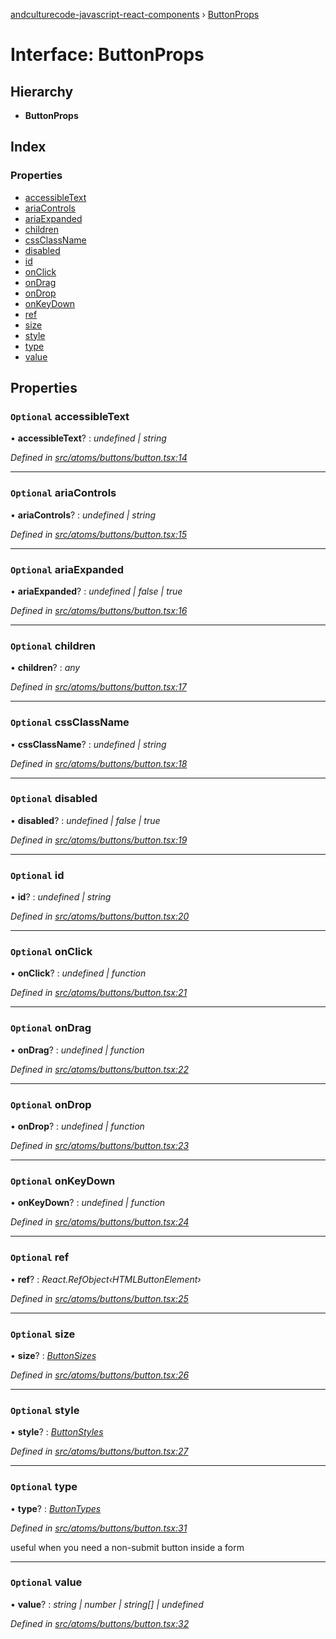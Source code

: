 [andculturecode-javascript-react-components](../README.md) › [ButtonProps](buttonprops.md)

# Interface: ButtonProps

## Hierarchy

* **ButtonProps**

## Index

### Properties

* [accessibleText](buttonprops.md#optional-accessibletext)
* [ariaControls](buttonprops.md#optional-ariacontrols)
* [ariaExpanded](buttonprops.md#optional-ariaexpanded)
* [children](buttonprops.md#optional-children)
* [cssClassName](buttonprops.md#optional-cssclassname)
* [disabled](buttonprops.md#optional-disabled)
* [id](buttonprops.md#optional-id)
* [onClick](buttonprops.md#optional-onclick)
* [onDrag](buttonprops.md#optional-ondrag)
* [onDrop](buttonprops.md#optional-ondrop)
* [onKeyDown](buttonprops.md#optional-onkeydown)
* [ref](buttonprops.md#optional-ref)
* [size](buttonprops.md#optional-size)
* [style](buttonprops.md#optional-style)
* [type](buttonprops.md#optional-type)
* [value](buttonprops.md#optional-value)

## Properties

### `Optional` accessibleText

• **accessibleText**? : *undefined | string*

*Defined in [src/atoms/buttons/button.tsx:14](https://github.com/AndcultureCode/AndcultureCode.JavaScript.React.Components/blob/c9cfa12/src/atoms/buttons/button.tsx#L14)*

___

### `Optional` ariaControls

• **ariaControls**? : *undefined | string*

*Defined in [src/atoms/buttons/button.tsx:15](https://github.com/AndcultureCode/AndcultureCode.JavaScript.React.Components/blob/c9cfa12/src/atoms/buttons/button.tsx#L15)*

___

### `Optional` ariaExpanded

• **ariaExpanded**? : *undefined | false | true*

*Defined in [src/atoms/buttons/button.tsx:16](https://github.com/AndcultureCode/AndcultureCode.JavaScript.React.Components/blob/c9cfa12/src/atoms/buttons/button.tsx#L16)*

___

### `Optional` children

• **children**? : *any*

*Defined in [src/atoms/buttons/button.tsx:17](https://github.com/AndcultureCode/AndcultureCode.JavaScript.React.Components/blob/c9cfa12/src/atoms/buttons/button.tsx#L17)*

___

### `Optional` cssClassName

• **cssClassName**? : *undefined | string*

*Defined in [src/atoms/buttons/button.tsx:18](https://github.com/AndcultureCode/AndcultureCode.JavaScript.React.Components/blob/c9cfa12/src/atoms/buttons/button.tsx#L18)*

___

### `Optional` disabled

• **disabled**? : *undefined | false | true*

*Defined in [src/atoms/buttons/button.tsx:19](https://github.com/AndcultureCode/AndcultureCode.JavaScript.React.Components/blob/c9cfa12/src/atoms/buttons/button.tsx#L19)*

___

### `Optional` id

• **id**? : *undefined | string*

*Defined in [src/atoms/buttons/button.tsx:20](https://github.com/AndcultureCode/AndcultureCode.JavaScript.React.Components/blob/c9cfa12/src/atoms/buttons/button.tsx#L20)*

___

### `Optional` onClick

• **onClick**? : *undefined | function*

*Defined in [src/atoms/buttons/button.tsx:21](https://github.com/AndcultureCode/AndcultureCode.JavaScript.React.Components/blob/c9cfa12/src/atoms/buttons/button.tsx#L21)*

___

### `Optional` onDrag

• **onDrag**? : *undefined | function*

*Defined in [src/atoms/buttons/button.tsx:22](https://github.com/AndcultureCode/AndcultureCode.JavaScript.React.Components/blob/c9cfa12/src/atoms/buttons/button.tsx#L22)*

___

### `Optional` onDrop

• **onDrop**? : *undefined | function*

*Defined in [src/atoms/buttons/button.tsx:23](https://github.com/AndcultureCode/AndcultureCode.JavaScript.React.Components/blob/c9cfa12/src/atoms/buttons/button.tsx#L23)*

___

### `Optional` onKeyDown

• **onKeyDown**? : *undefined | function*

*Defined in [src/atoms/buttons/button.tsx:24](https://github.com/AndcultureCode/AndcultureCode.JavaScript.React.Components/blob/c9cfa12/src/atoms/buttons/button.tsx#L24)*

___

### `Optional` ref

• **ref**? : *React.RefObject‹HTMLButtonElement›*

*Defined in [src/atoms/buttons/button.tsx:25](https://github.com/AndcultureCode/AndcultureCode.JavaScript.React.Components/blob/c9cfa12/src/atoms/buttons/button.tsx#L25)*

___

### `Optional` size

• **size**? : *[ButtonSizes](../enums/buttonsizes.md)*

*Defined in [src/atoms/buttons/button.tsx:26](https://github.com/AndcultureCode/AndcultureCode.JavaScript.React.Components/blob/c9cfa12/src/atoms/buttons/button.tsx#L26)*

___

### `Optional` style

• **style**? : *[ButtonStyles](../enums/buttonstyles.md)*

*Defined in [src/atoms/buttons/button.tsx:27](https://github.com/AndcultureCode/AndcultureCode.JavaScript.React.Components/blob/c9cfa12/src/atoms/buttons/button.tsx#L27)*

___

### `Optional` type

• **type**? : *[ButtonTypes](../enums/buttontypes.md)*

*Defined in [src/atoms/buttons/button.tsx:31](https://github.com/AndcultureCode/AndcultureCode.JavaScript.React.Components/blob/c9cfa12/src/atoms/buttons/button.tsx#L31)*

useful when you need a non-submit button inside a form

___

### `Optional` value

• **value**? : *string | number | string[] | undefined*

*Defined in [src/atoms/buttons/button.tsx:32](https://github.com/AndcultureCode/AndcultureCode.JavaScript.React.Components/blob/c9cfa12/src/atoms/buttons/button.tsx#L32)*

